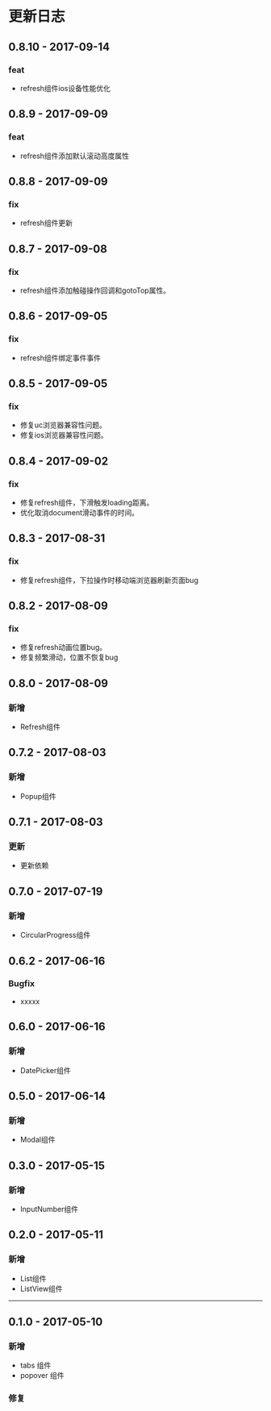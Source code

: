 # 更新日志
## 0.8.10    - 2017-09-14

### feat
* refresh组件ios设备性能优化

## 0.8.9    - 2017-09-09

### feat
* refresh组件添加默认滚动高度属性

## 0.8.8    - 2017-09-09

### fix
* refresh组件更新

## 0.8.7    - 2017-09-08

### fix
* refresh组件添加触碰操作回调和gotoTop属性。

## 0.8.6    - 2017-09-05

### fix
* refresh组件绑定事件事件

## 0.8.5    - 2017-09-05

### fix
* 修复uc浏览器兼容性问题。
* 修复ios浏览器兼容性问题。

## 0.8.4    - 2017-09-02

### fix
* 修复refresh组件，下滑触发loading距离。
* 优化取消document滑动事件的时间。

## 0.8.3    - 2017-08-31

### fix
* 修复refresh组件，下拉操作时移动端浏览器刷新页面bug

## 0.8.2    - 2017-08-09

### fix
* 修复refresh动画位置bug。
* 修复频繁滑动，位置不恢复bug

## 0.8.0    - 2017-08-09

### 新增
* Refresh组件

## 0.7.2    - 2017-08-03

### 新增
* Popup组件

## 0.7.1    - 2017-08-03

### 更新
* 更新依赖

## 0.7.0    - 2017-07-19

### 新增
* CircularProgress组件

## 0.6.2    - 2017-06-16

### Bugfix
* xxxxx

## 0.6.0    - 2017-06-16

### 新增
* DatePicker组件

## 0.5.0    - 2017-06-14

### 新增
* Modal组件

## 0.3.0    - 2017-05-15

### 新增
* InputNumber组件

## 0.2.0    - 2017-05-11

### 新增
* List组件
* ListView组件

---

## 0.1.0    - 2017-05-10

### 新增
* tabs 组件
* popover 组件

### 修复
